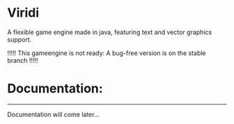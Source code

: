 # Viridi
A flexible game engine made in java, featuring text and vector graphics support.



!!!!!
This gameengine is not ready:
A bug-free version is on the stable branch
!!!!!

<h1>Documentation:</h1>
<hr \>
Documentation will come later...

